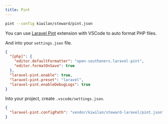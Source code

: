 ```yaml
---
title: Pint
---
```


```bash
pint --config kiwilan/steward/pint.json
```

You can use [Laravel Pint](https://marketplace.visualstudio.com/items?itemName=open-southeners.laravel-pint) extension with VSCode to auto format PHP files.

And into your `settings.json` file.

```json
{
  "[php]": {
    "editor.defaultFormatter": "open-southeners.laravel-pint",
    "editor.formatOnSave": true
  },
  "laravel-pint.enable": true,
  "laravel-pint.preset": "laravel",
  "laravel-pint.enableDebugLogs": true
}
```

Into your project, create `.vscode/settings.json`.

```json
{
  "laravel-pint.configPath": "vendor/kiwilan/steward-laravel/pint.json"
}
```
